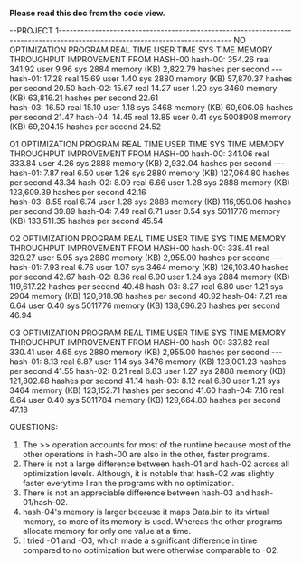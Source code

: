 **Please read this doc from the code view.**

--PROJECT 1-----------------------------------------------------------------------------------------------------------------------------
NO OPTIMIZATION
PROGRAM     REAL TIME       USER TIME       SYS TIME        MEMORY                  THROUGHPUT                      IMPROVEMENT FROM HASH-00
hash-00:    354.26 real     341.92 user     9.96 sys        2884 memory (KB)        2,822.79 hashes per second      ---
hash-01:    17.28 real      15.69 user      1.40 sys        2880 memory (KB)        57,870.37 hashes per second     20.50
hash-02:    15.67 real      14.27 user      1.20 sys        3460 memory (KB)        63,816.21 hashes per second     22.61       
hash-03:    16.50 real      15.10 user      1.18 sys        3468 memory (KB)        60,606.06 hashes per second     21.47
hash-04:    14.45 real      13.85 user      0.41 sys        5008908 memory (KB)     69,204.15 hashes per second     24.52

O1 OPTIMIZATION
PROGRAM     REAL TIME       USER TIME       SYS TIME        MEMORY                  THROUGHPUT                      IMPROVEMENT FROM HASH-00
hash-00:    341.06 real     333.84 user     4.26 sys        2888 memory (KB)        2,932.04 hashes per second      ---
hash-01:    7.87 real       6.50 user       1.26 sys        2880 memory (KB)        127,064.80 hashes per second    43.34
hash-02:    8.09 real       6.66 user       1.28 sys        2888 memory (KB)        123,609.39 hashes per second    42.16       
hash-03:    8.55 real       6.74 user       1.28 sys        2888 memory (KB)        116,959.06 hashes per second    39.89
hash-04:    7.49 real       6.71 user       0.54 sys        5011776 memory (KB)     133,511.35 hashes per second    45.54

O2 OPTIMIZATION
PROGRAM     REAL TIME       USER TIME       SYS TIME        MEMORY                  THROUGHPUT                      IMPROVEMENT FROM HASH-00
hash-00:    338.41 real     329.27 user     5.95 sys        2880 memory (KB)        2,955.00 hashes per second       ---
hash-01:    7.93 real       6.76 user       1.07 sys        3464 memory (KB)        126,103.40 hashes per second    42.67
hash-02:    8.36 real       6.90 user       1.24 sys        2884 memory (KB)        119,617.22 hashes per second    40.48
hash-03:    8.27 real       6.80 user       1.21 sys        2904 memory (KB)        120,918.98 hashes per second    40.92
hash-04:    7.21 real       6.64 user       0.40 sys        5011776 memory (KB)     138,696.26 hashes per second    46.94

O3 OPTIMIZATION
PROGRAM     REAL TIME       USER TIME       SYS TIME        MEMORY                  THROUGHPUT                      IMPROVEMENT FROM HASH-00
hash-00:    337.82 real     330.41 user     4.65 sys        2880 memory (KB)        2,955.00 hashes per second       ---
hash-01:    8.13 real       6.87 user       1.14 sys        3476 memory (KB)        123,001.23 hashes per second    41.55
hash-02:    8.21 real       6.83 user       1.27 sys        2888 memory (KB)        121,802.68 hashes per second    41.14
hash-03:    8.12 real       6.80 user       1.21 sys        3464 memory (KB)        123,152.71 hashes per second    41.60
hash-04:    7.16 real       6.64 user       0.40 sys        5011784 memory (KB)     129,664.80 hashes per second    47.18

QUESTIONS:
1. The >> operation accounts for most of the runtime because most of the other operations in hash-00 are also in the other, faster programs.
2. There is not a large difference between hash-01 and hash-02 across all optimization levels.
   Although, it is notable that hash-02 was slightly faster everytime I ran the programs with no optimization.
3. There is not an appreciable difference between hash-03 and hash-01/hash-02.
4. hash-04's memory is larger because it maps Data.bin to its virtual memory, so more of its memory is used.
   Whereas the other programs allocate memory for only one value at a time.
5. I tried -O1 and -O3, which made a significant difference in time compared to no optimization but were otherwise comparable to -O2.
